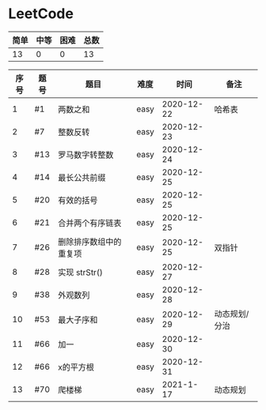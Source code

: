 # LeetCode

| 简单 | 中等 | 困难 | 总数 |
| ------ | ------ | ------ | ------ |
| 13 | 0 | 0 | 13 |

| 序号 | 题号 | 题目 | 难度 | 时间 | 备注 |
| ------ | ------ | ------ | ------ | ------ | ------ |
| 1 | #1 | 两数之和 | easy | 2020-12-22 | 哈希表 |
| 2 | #7 | 整数反转 | easy | 2020-12-23 |
| 3 | #13 | 罗马数字转整数 |easy | 2020-12-24 |
| 4 | #14 | 最长公共前缀 | easy | 2020-12-25 |
| 5 | #20 | 有效的括号 | easy | 2020-12-25 |
| 6 | #21 | 合并两个有序链表 | easy | 2020-12-25 |
| 7 | #26 | 删除排序数组中的重复项 | easy | 2020-12-25 | 双指针 |
| 8 | #28 | 实现 strStr() | easy | 2020-12-27 |
| 9 | #38 | 外观数列 | easy | 2020-12-28 |
| 10 | #53 | 最大子序和 | easy | 2020-12-29 | 动态规划/分治 |
| 11 | #66 | 加一 | easy | 2020-12-30 |
| 12 | #66 | x的平方根 | easy | 2020-12-31 |
| 13 | #70 | 爬楼梯 | easy | 2021-1-17 | 动态规划 |

